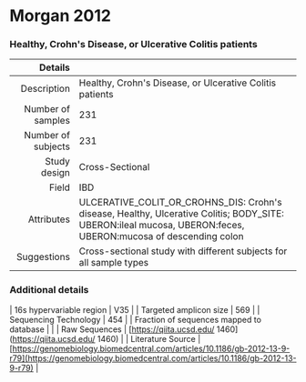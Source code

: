 # Morgan 2012

### Healthy, Crohn's Disease, or Ulcerative Colitis patients


| Details        |             |
| -------------: |-------------|
| Description      | Healthy, Crohn's Disease, or Ulcerative Colitis patients |
| Number of samples     | 231      |
| Number of subjects | 231      |
| Study design | Cross-Sectional |
| Field | IBD|
| Attributes | ULCERATIVE_COLIT_OR_CROHNS_DIS: Crohn's disease, Healthy, Ulcerative Colitis; BODY_SITE: UBERON:ileal mucosa, UBERON:feces, UBERON:mucosa of descending colon|
| Suggestions | Cross-sectional study with different subjects for all sample types

### Additional details

| 16s hypervariable region | V35 |
| Targeted amplicon size | 569 |
| Sequencing Technology | 454 |
| Fraction of sequences mapped to database |  |
| Raw Sequences | [https://qiita.ucsd.edu/ 1460](https://qiita.ucsd.edu/ 1460) |
| Literature Source | [https://genomebiology.biomedcentral.com/articles/10.1186/gb-2012-13-9-r79](https://genomebiology.biomedcentral.com/articles/10.1186/gb-2012-13-9-r79) |